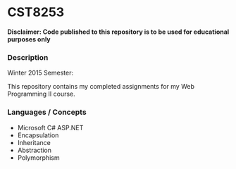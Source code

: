 # CST8253

**Disclaimer: Code published to this repository is to be used for educational purposes only**

### Description

Winter 2015 Semester:

This repository contains my completed assignments for my Web Programming II course.

### Languages / Concepts
- Microsoft C# ASP.NET
- Encapsulation
- Inheritance
- Abstraction
- Polymorphism

